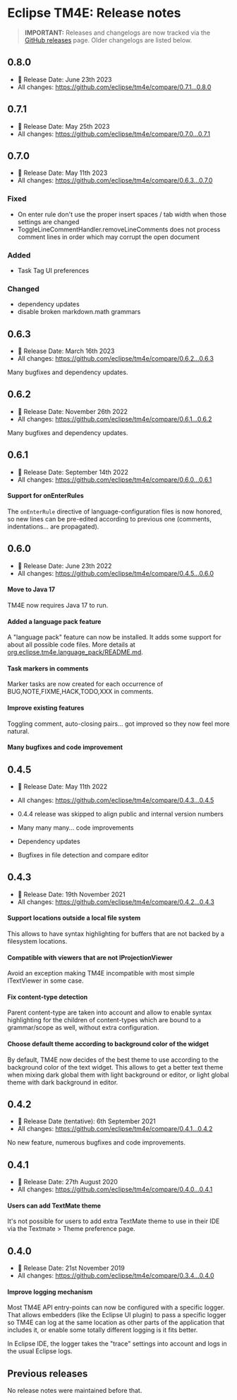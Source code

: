 # Eclipse TM4E: Release notes

> **IMPORTANT:** Releases and changelogs are now tracked via the [GitHub releases](https://github.com/eclipse/tm4e/releases) page. Older changelogs are listed below.

## 0.8.0

* 📅 Release Date: June 23th 2023
* All changes: https://github.com/eclipse/tm4e/compare/0.7.1...0.8.0


## 0.7.1

* 📅 Release Date: May 25th 2023
* All changes: https://github.com/eclipse/tm4e/compare/0.7.0...0.7.1


## 0.7.0

* 📅 Release Date: May 11th 2023
* All changes: https://github.com/eclipse/tm4e/compare/0.6.3...0.7.0

### Fixed
- On enter rule don't use the proper insert spaces / tab width when those settings are changed
- ToggleLineCommentHandler.removeLineComments does not process comment lines in order which may corrupt the open document

### Added
- Task Tag UI preferences

### Changed
- dependency updates
- disable broken markdown.math grammars


## 0.6.3

* 📅 Release Date: March 16th 2023
* All changes: https://github.com/eclipse/tm4e/compare/0.6.2...0.6.3

Many bugfixes and dependency updates.


## 0.6.2

* 📅 Release Date: November 26th 2022
* All changes: https://github.com/eclipse/tm4e/compare/0.6.1...0.6.2

Many bugfixes and dependency updates.

## 0.6.1

* 📅 Release Date: September 14th 2022
* All changes: https://github.com/eclipse/tm4e/compare/0.6.0...0.6.1

#### Support for onEnterRules

The `onEnterRule` directive of language-configuration files is now honored, so new lines can be pre-edited according to previous one (comments, indentations... are propagated).

## 0.6.0

* 📅 Release Date: June 23th 2022
* All changes: https://github.com/eclipse/tm4e/compare/0.4.5...0.6.0

#### Move to Java 17

TM4E now requires Java 17 to run.

#### Added a language pack feature

A "language pack" feature can now be installed. It adds some support for about all possible code files. More details at [org.eclipse.tm4e.language_pack/README.md](org.eclipse.tm4e.language_pack/README.md).

#### Task markers in comments

Marker tasks are now created for each occurrence of BUG,NOTE,FIXME,HACK,TODO,XXX in comments.

#### Improve existing features

Toggling comment, auto-closing pairs... got improved so they now feel more natural.

#### Many bugfixes and code improvement


## 0.4.5

* 📅 Release Date: May 11th 2022
* All changes: https://github.com/eclipse/tm4e/compare/0.4.3...0.4.5
* 0.4.4 release was skipped to align public and internal version numbers


* Many many many... code improvements
* Dependency updates
* Bugfixes in file detection and compare editor

## 0.4.3

* 📅 Release Date: 19th November 2021
* All changes: https://github.com/eclipse/tm4e/compare/0.4.2...0.4.3

#### Support locations outside a local file system

This allows to have syntax highlighting for buffers that are not backed by a filesystem locations.

#### Compatible with viewers that are not IProjectionViewer

Avoid an exception making TM4E incompatible with most simple ITextViewer in some case.

#### Fix content-type detection

Parent content-type are taken into account and allow to enable syntax highlighting for the children of content-types which are bound to a grammar/scope as well, without extra configuration.

#### Choose default theme according to background color of the widget

By default, TM4E now decides of the best theme to use according to the background color of the text widget. This allows to get a better text theme when mixing dark global them with light background or editor, or light global theme with dark background in editor.


## 0.4.2

* 📅 Release Date (tentative): 6th September 2021
* All changes: https://github.com/eclipse/tm4e/compare/0.4.1...0.4.2

No new feature, numerous bugfixes and code improvements.

## 0.4.1

* 📅 Release Date: 27th August 2020
* All changes: https://github.com/eclipse/tm4e/compare/0.4.0...0.4.1

#### Users can add TextMate theme

It's not possible for users to add extra TextMate theme to use in their IDE via the Textmate > Theme preference page.

## 0.4.0

* 📅 Release Date: 21st November 2019
* All changes: https://github.com/eclipse/tm4e/compare/0.3.4...0.4.0

#### Improve logging mechanism

Most TM4E API entry-points can now be configured with a specific logger. That allows embedders (like the Eclipse UI plugin) to pass a specific logger so TM4E can log at the same location as other parts of the application that includes it, or enable some totally different logging is it fits better.

In Eclipse IDE, the logger takes the "trace" settings into account and logs in the usual Eclipse logs.

## Previous releases

No release notes were maintained before that.
